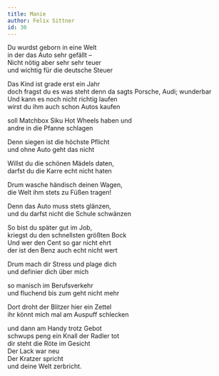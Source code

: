 ```yaml
---
title: Manie 
author: Felix Sittner
id: 30
---
```


Du wurdst geborn in eine Welt  
in der das Auto sehr gefällt –  
Nicht nötig aber sehr sehr teuer  
und wichtig für die deutsche Steuer

Das Kind ist grade erst ein Jahr  
doch fragst du es was steht denn da sagts Porsche, Audi; wunderbar  
Und kann es noch nicht richtig laufen  
wirst du ihm auch schon Autos kaufen

soll Matchbox Siku Hot Wheels haben und  
andre in die Pfanne schlagen

Denn siegen ist die höchste Pflicht  
und ohne Auto geht das nicht  

Willst du die schönen Mädels daten,  
darfst du die Karre echt nicht haten  

Drum wasche händisch deinen Wagen,  
die Welt ihm stets zu Füßen tragen!  

Denn das Auto muss stets glänzen,  
und du darfst nicht die Schule schwänzen  

So bist du später gut im Job,  
kriegst du den schnellsten größten Bock  
Und wer den Cent so gar nicht ehrt  
der ist den Benz auch echt nicht wert  

Drum mach dir Stress und plage dich   
und definier dich über mich  

so manisch im Berufsverkehr  
und fluchend bis zum geht nicht mehr

Dort droht der Blitzer hier ein Zettel  
ihr könnt mich mal am Auspuff schlecken

und dann am Handy trotz Gebot   
schwups peng ein Knall der Radler tot  
dir steht die Röte im Gesicht   
Der Lack war neu  
Der Kratzer spricht     
und deine Welt zerbricht.
